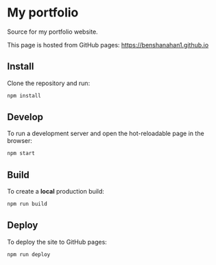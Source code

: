 # My portfolio

Source for my portfolio website.

This page is hosted from GitHub pages: https://benshanahan1.github.io


## Install

Clone the repository and run:

```bash
npm install
```


## Develop

To run a development server and open the hot-reloadable page in the browser:

```bash
npm start
```


## Build

To create a **local** production build:

```bash
npm run build
```


## Deploy

To deploy the site to GitHub pages:

```bash
npm run deploy
```
